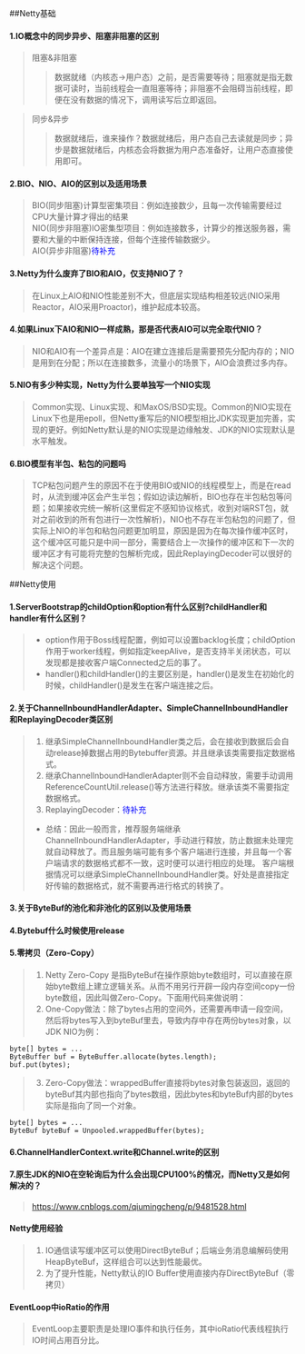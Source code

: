 ##Netty基础
#### 1.IO概念中的同步异步、阻塞非阻塞的区别
> 阻塞&非阻塞   
>> 数据就绪（内核态->用户态）之前，是否需要等待；阻塞就是指无数据可读时，当前线程会一直阻塞等待；非阻塞不会阻碍当前线程，即便在没有数据的情况下，调用读写后立即返回。      

> 同步&异步   
>> 数据就绪后，谁来操作？数据就绪后，用户态自己去读就是同步；异步是数据就绪后，内核态会将数据为用户态准备好，让用户态直接使用即可。

#### 2.BIO、NIO、AIO的区别以及适用场景
> BIO(同步阻塞)计算型密集项目：例如连接数少，且每一次传输需要经过CPU大量计算才得出的结果    
> NIO(同步非阻塞)IO密集型项目：例如连接数多，计算少的推送服务器，需要和大量的中断保持连接，但每个连接传输数据少。   
> AIO(异步非阻塞)<font color="blue">待补充</font>  

#### 3.Netty为什么废弃了BIO和AIO，仅支持NIO了？
> 在Linux上AIO和NIO性能差别不大，但底层实现结构相差较远(NIO采用Reactor，AIO采用Proactor)，维护起成本较高。

#### 4.如果Linux下AIO和NIO一样成熟，那是否代表AIO可以完全取代NIO？
> NIO和AIO有一个差异点是：AIO在建立连接后是需要预先分配内存的；NIO是用到在分配；所以在连接数多，流量小的场景下，AIO会浪费过多内存。
 
#### 5.NIO有多少种实现，Netty为什么要单独写一个NIO实现
> Common实现、Linux实现、和MaxOS/BSD实现。Common的NIO实现在Linux下也是用epoll，但Netty重写后的NIO模型相比JDK实现更加完善，实现的更好。例如Netty默认是的NIO实现是边缘触发、JDK的NIO实现默认是水平触发。

#### 6.BIO模型有半包、粘包的问题吗 
> TCP粘包问题产生的原因不在于使用BIO或NIO的线程模型上，而是在read时，从流到缓冲区会产生半包；假如边读边解析，BIO也存在半包粘包等问题；如果接收完统一解析(这里假定不感知协议格式，收到对端RST包，就对之前收到的所有包进行一次性解析)，NIO也不存在半包粘包的问题了，但实际上NIO的半包和粘包问题更加明显，原因是因为在每次操作缓冲区时，这个缓冲区可能只是中间一部分，需要结合上一次操作的缓冲区和下一次的缓冲区才有可能将完整的包解析完成，因此ReplayingDecoder可以很好的解决这个问题。

##Netty使用
#### 1.ServerBootstrap的childOption和option有什么区别?childHandler和handler有什么区别？
> * option作用于Boss线程配置，例如可以设置backlog长度；childOption作用于worker线程，例如指定keepAlive，是否支持半关闭状态，可以发现都是接收客户端Connected之后的事了。
> * handler()和childHandler()的主要区别是，handler()是发生在初始化的时候，childHandler()是发生在客户端连接之后。

#### 2.关于ChannelInboundHandlerAdapter、SimpleChannelInboundHandler和ReplayingDecoder类区别
> 1. 继承SimpleChannelInboundHandler类之后，会在接收到数据后会自动release掉数据占用的Bytebuffer资源。并且继承该类需要指定数据格式。
> 2. 继承ChannelInboundHandlerAdapter则不会自动释放，需要手动调用ReferenceCountUtil.release()等方法进行释放。继承该类不需要指定数据格式。
> 3. ReplayingDecoder：<font color="blue">待补充</font>  
> * 总结：因此一般而言，推荐服务端继承ChannelInboundHandlerAdapter，手动进行释放，防止数据未处理完就自动释放了。而且服务端可能有多个客户端进行连接，并且每一个客户端请求的数据格式都不一致，这时便可以进行相应的处理。 客户端根据情况可以继承SimpleChannelInboundHandler类。好处是直接指定好传输的数据格式，就不需要再进行格式的转换了。

#### 3.关于ByteBuf的池化和非池化的区别以及使用场景

#### 4.Bytebuf什么时候使用release

#### 5.零拷贝（Zero-Copy）
> 1. Netty Zero-Copy 是指ByteBuf在操作原始byte数组时，可以直接在原始byte数组上建立逻辑关系。从而不用另行开辟一段内存空间copy一份byte数组，因此叫做Zero-Copy。下面用代码来做说明：  
> 2. One-Copy做法：除了bytes占用的空间外，还需要再申请一段空间，然后将bytes写入到byteBuf里去，导致内存中存在两份bytes对象，以JDK NIO为例：  
```
byte[] bytes = ...
ByteBuffer buf = ByteBuffer.allocate(bytes.length);   
buf.put(bytes);
```
> 3. Zero-Copy做法：wrappedBuffer直接将bytes对象包装返回，返回的byteBuf其内部也指向了bytes数组，因此bytes和byteBuf内部的bytes实际是指向了同一个对象。 
```
byte[] bytes = ...  
ByteBuf byteBuf = Unpooled.wrappedBuffer(bytes);  
```

#### 6.ChannelHandlerContext.write和Channel.write的区别
> 

#### 7.原生JDK的NIO在空轮询后为什么会出现CPU100%的情况，而Netty又是如何解决的？
> https://www.cnblogs.com/qiumingcheng/p/9481528.html

#### Netty使用经验
> 1. IO通信读写缓冲区可以使用DirectByteBuf；后端业务消息编解码使用HeapByteBuf，这样组合可以达到性能最优。
> 2. 为了提升性能，Netty默认的IO Buffer使用直接内存DirectByteBuf（零拷贝）

#### EventLoop中ioRatio的作用
> EventLoop主要职责是处理IO事件和执行任务，其中ioRatio代表线程执行IO时间占用百分比。










